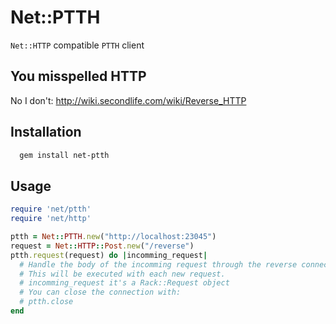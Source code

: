 # Net::PTTH

`Net::HTTP` compatible `PTTH` client

## You misspelled HTTP

No I don't: http://wiki.secondlife.com/wiki/Reverse_HTTP

## Installation

```bash
  gem install net-ptth
```

## Usage

```ruby
require 'net/ptth'
require 'net/http'

ptth = Net::PTTH.new("http://localhost:23045")
request = Net::HTTP::Post.new("/reverse")
ptth.request(request) do |incomming_request|
  # Handle the body of the incomming request through the reverse connection
  # This will be executed with each new request.
  # incomming_request it's a Rack::Request object
  # You can close the connection with:
  # ptth.close
end
```

